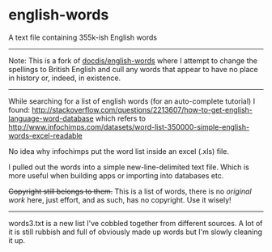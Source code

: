 english-words
=============

A text file containing 355k-ish English words 

----

Note: This is a fork of [docdis/english-words](https://github.com/docdis/english-words) where I attempt to change the spellings to British English and cull any words that appear to have no place in history or, indeed, in existence.

----

While searching for a list of english words (for an auto-complete tutorial)
I found: http://stackoverflow.com/questions/2213607/how-to-get-english-language-word-database which refers to http://www.infochimps.com/datasets/word-list-350000-simple-english-words-excel-readable 

No idea why infochimps put the word list inside an excel (.xls) file.

I pulled out the words into a simple new-line-delimited text file.
Which is more useful when building apps or importing into databases etc.

<strike>Copyright still belongs to them.</strike> This is a list of words, there is no *original work* here, just effort, and as such, has no copyright. Use it wisely!

----

words3.txt is a new list I've cobbled together from different sources. A lot of it is still rubbish and full of obviously made up words but I'm slowly cleaning it up.